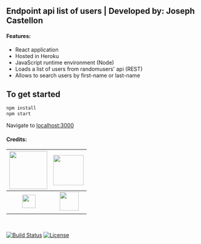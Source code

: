 ## Endpoint api list of users | Developed by: Joseph Castellon

#### Features:

- React application
- Hosted in Heroku
- JavaScript runtime environment (Node)
- Loads a list of users from randomusers' api (REST)
- Allows to search users by first-name or last-name

## To get started

```bash
npm install
npm start
```
Navigate to [localhost:3000](http://localhost:3000)
<br/>
#### Credits:
| <a href="https://www.heroku.com/" target="_blank"><img src="https://camo.githubusercontent.com/065f065d12a6ba6b2cfcff767aaafd438a7ed5ae615e3ac39051c022cebaa698/68747470733a2f2f63646e2e776f726c64766563746f726c6f676f2e636f6d2f6c6f676f732f6865726f6b752d312e737667" width="100"></a>  | <a href="https://nodejs.org/en/" target="_blank"><img src="https://upload.wikimedia.org/wikipedia/commons/d/d9/Node.js_logo.svg" width="80"></a> |
| ------------- | -------------- |
| &nbsp;&nbsp;&nbsp;&nbsp;&nbsp;&nbsp;&nbsp;&nbsp;<a href="https://developer.mozilla.org/en-US/docs/Web/JavaScript" target="_blank"><img src="https://upload.wikimedia.org/wikipedia/commons/d/d4/Javascript-shield.svg" width="35"></a> | &nbsp;&nbsp;&nbsp;&nbsp;<a href="https://reactjs.org/" target="_blank"><img src="https://user-images.githubusercontent.com/11081063/170792070-9094fe2e-8246-405c-9c1e-21bb9517e198.png" width="50"></a> |
<br/>
<p align="left">
<a href="#"><img src="[Workflow](https://github.com/jcellon/Endpoint/actions/workflows/main.yml/badge.svg)" alt="Build Status"></a>
<a href="#"><img src="https://img.shields.io/packagist/l/laravel/framework" alt="License"></a>
</p>

